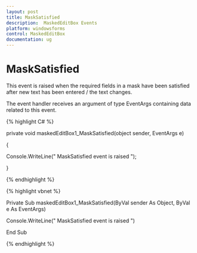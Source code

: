 ```yaml
---
layout: post
title: MaskSatisfied
description:  MaskedEditBox Events
platform: windowsforms
control: MaskedEditBox
documentation: ug
---
```

# MaskSatisfied

This event is raised when the required fields in a mask have been satisfied after new text has been entered / the text changes.

The event handler receives an argument of type EventArgs containing data related to this event.

{% highlight C# %}  



private void maskedEditBox1_MaskSatisfied(object sender, EventArgs e)

{

Console.WriteLine(" MaskSatisfied event is raised ");

}

{% endhighlight %}



{% highlight vbnet %} 

Private Sub maskedEditBox1_MaskSatisfied(ByVal sender As Object, ByVal e As EventArgs)

Console.WriteLine(" MaskSatisfied event is raised ")

End Sub


{% endhighlight %}
